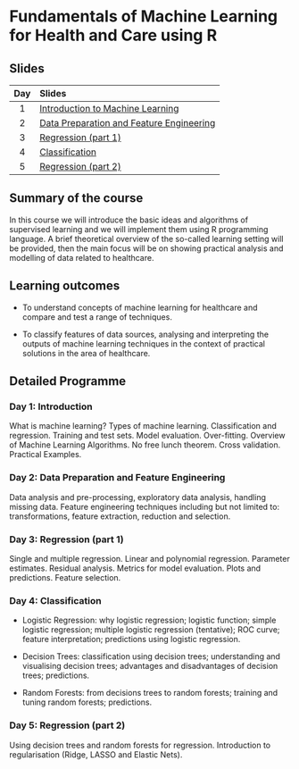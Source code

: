 # Fundamentals of Machine Learning for Health and Care using R

## Slides

| Day | Slides                                                                                             |
|:---:|:---------------------------------------------------------------------------------------------------|
|   1 | [Introduction to Machine Learning](https://filebb.github.io/NHS_intro_ML/01_Intro.html)            |
|   2 | [Data Preparation and Feature Engineering](https://filebb.github.io/NHS_intro_ML/02_Dataprep.html) |
|   3 | [Regression (part 1)](https://filebb.github.io/NHS_intro_ML/03_Regression_part1.html)              |
|   4 | [Classification](https://filebb.github.io/NHS_intro_ML/04_Classification.html)                     |
|   5 | [Regression (part 2)](https://filebb.github.io/NHS_intro_ML/03_Regression_part2.html)              |

## Summary of the course

In this course we will introduce the basic ideas and algorithms of supervised
learning and we will implement them using R programming language. A brief
theoretical overview of the so-called learning setting will be provided, then
the main focus will be on showing practical analysis and modelling of data
related to healthcare.

## Learning outcomes

+ To understand concepts of machine learning for healthcare and compare and test
a range of techniques.

+ To classify features of data sources, analysing and interpreting the outputs
of machine learning techniques in the context of practical solutions in the area
of healthcare.

## Detailed Programme

### Day 1: Introduction

What is machine learning? Types of machine learning. Classification and
regression. Training and test sets. Model evaluation. Over-fitting. Overview of
Machine Learning Algorithms. No free lunch theorem. Cross validation. Practical
Examples.

### Day 2: Data Preparation and Feature Engineering

Data analysis and pre-processing, exploratory data analysis, handling missing
data. Feature engineering techniques including but not limited to:
transformations, feature extraction, reduction and selection.

### Day 3: Regression (part 1)

Single and multiple regression. Linear and polynomial regression. Parameter
estimates. Residual analysis. Metrics for model evaluation. Plots and
predictions. Feature selection.

### Day 4: Classification

+ Logistic Regression: why logistic regression; logistic function; simple
logistic regression; multiple logistic regression (tentative); ROC curve;
feature interpretation; predictions using logistic regression.

+ Decision Trees: classification using decision trees; understanding and
visualising decision trees; advantages and disadvantages of decision trees;
predictions.

+ Random Forests: from decisions trees to random forests; training and tuning
random forests; predictions.

### Day 5: Regression (part 2)

Using decision trees and random forests for regression. Introduction to
regularisation (Ridge, LASSO and Elastic Nets).

